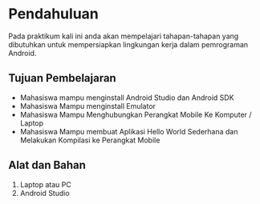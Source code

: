 # Pendahuluan

Pada praktikum kali ini anda akan mempelajari tahapan-tahapan yang dibutuhkan
untuk mempersiapkan lingkungan kerja dalam pemrograman Android.

## Tujuan Pembelajaran

- Mahasiswa mampu menginstall Android Studio dan Android SDK
- Mahasiswa Mampu menginstall Emulator
- Mahasiswa Mampu Menghubungkan Perangkat Mobile Ke Komputer / Laptop
- Mahasiswa Mampu membuat Aplikasi Hello World Sederhana dan Melakukan Kompilasi ke Perangkat Mobile

## Alat dan Bahan

1. Laptop atau PC
2. Android Studio
